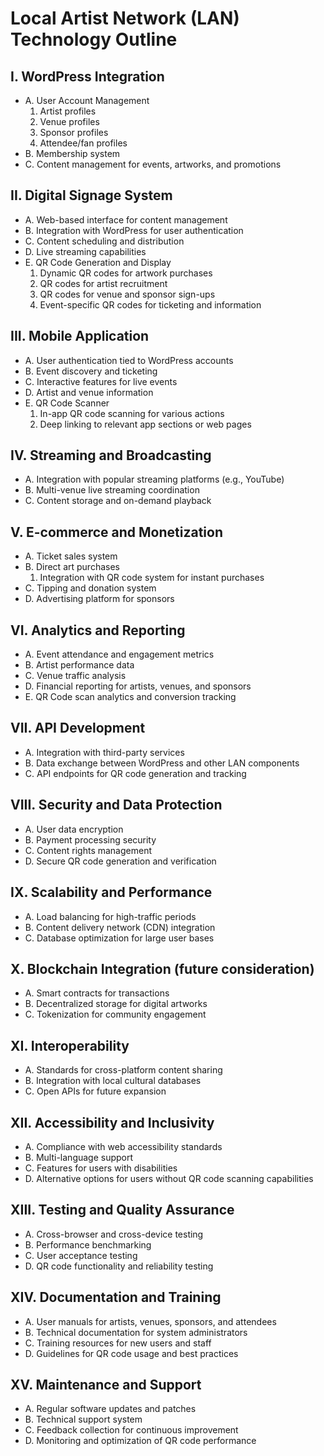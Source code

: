 # Local Artist Network (LAN) Technology Outline

## I. WordPress Integration

- A. User Account Management
    1. Artist profiles
    2. Venue profiles
    3. Sponsor profiles
    4. Attendee/fan profiles
- B. Membership system
- C. Content management for events, artworks, and promotions

## II. Digital Signage System

- A. Web-based interface for content management
- B. Integration with WordPress for user authentication
- C. Content scheduling and distribution
- D. Live streaming capabilities
- E. QR Code Generation and Display
    1. Dynamic QR codes for artwork purchases
    2. QR codes for artist recruitment
    3. QR codes for venue and sponsor sign-ups
    4. Event-specific QR codes for ticketing and information

## III. Mobile Application

- A. User authentication tied to WordPress accounts
- B. Event discovery and ticketing
- C. Interactive features for live events
- D. Artist and venue information
- E. QR Code Scanner
    1. In-app QR code scanning for various actions
    2. Deep linking to relevant app sections or web pages

## IV. Streaming and Broadcasting

- A. Integration with popular streaming platforms (e.g., YouTube)
- B. Multi-venue live streaming coordination
- C. Content storage and on-demand playback

## V. E-commerce and Monetization

- A. Ticket sales system
- B. Direct art purchases
    1. Integration with QR code system for instant purchases
- C. Tipping and donation system
- D. Advertising platform for sponsors

## VI. Analytics and Reporting

- A. Event attendance and engagement metrics
- B. Artist performance data
- C. Venue traffic analysis
- D. Financial reporting for artists, venues, and sponsors
- E. QR Code scan analytics and conversion tracking

## VII. API Development

- A. Integration with third-party services
- B. Data exchange between WordPress and other LAN components
- C. API endpoints for QR code generation and tracking

## VIII. Security and Data Protection

- A. User data encryption
- B. Payment processing security
- C. Content rights management
- D. Secure QR code generation and verification

## IX. Scalability and Performance

- A. Load balancing for high-traffic periods
- B. Content delivery network (CDN) integration
- C. Database optimization for large user bases

## X. Blockchain Integration (future consideration)

- A. Smart contracts for transactions
- B. Decentralized storage for digital artworks
- C. Tokenization for community engagement

## XI. Interoperability

- A. Standards for cross-platform content sharing
- B. Integration with local cultural databases
- C. Open APIs for future expansion

## XII. Accessibility and Inclusivity

- A. Compliance with web accessibility standards
- B. Multi-language support
- C. Features for users with disabilities
- D. Alternative options for users without QR code scanning capabilities

## XIII. Testing and Quality Assurance

- A. Cross-browser and cross-device testing
- B. Performance benchmarking
- C. User acceptance testing
- D. QR code functionality and reliability testing

## XIV. Documentation and Training

- A. User manuals for artists, venues, sponsors, and attendees
- B. Technical documentation for system administrators
- C. Training resources for new users and staff
- D. Guidelines for QR code usage and best practices

## XV. Maintenance and Support

- A. Regular software updates and patches
- B. Technical support system
- C. Feedback collection for continuous improvement
- D. Monitoring and optimization of QR code performance